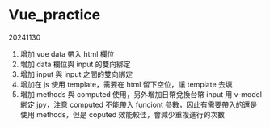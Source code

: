 # Vue_practice

20241130

1. 增加 vue data 帶入 html 欄位
2. 增加 data 欄位與 input 的雙向綁定
3. 增加 input 與 input 之間的雙向綁定
4. 增加在 js 使用 template，需要在 html 留下空位，讓 template 去填
5. 增加 methods 與 computed 使用，另外增加日幣兌換台幣 input 用 v-model 綁定 jpy，注意 computed 不能帶入 funciont 參數，因此有需要帶入的還是使用 methods，但是 coputed 效能較佳，會減少重複進行的次數
